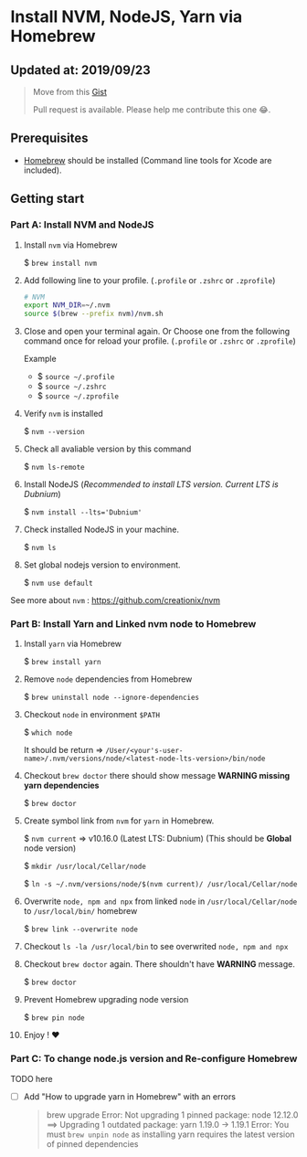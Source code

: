# Install NVM, NodeJS, Yarn via Homebrew

## Updated at: 2019/09/23

> Move from this [Gist](https://gist.github.com/nijicha/e5615548181676873118df79953cb709)
>
> Pull request is available. Please help me contribute this one 😂.

## Prerequisites
- [Homebrew](https://brew.sh/) should be installed (Command line tools for Xcode are included).

## Getting start

### Part A: Install NVM and NodeJS

1. Install `nvm` via Homebrew
    
    $ `brew install nvm`
    
2. Add following line to your profile. (`.profile` or `.zshrc` or `.zprofile`)

    ```bash
    # NVM
    export NVM_DIR=~/.nvm
    source $(brew --prefix nvm)/nvm.sh
    ```
    
3. Close and open your terminal again.
  Or Choose one from the following command once for reload your profile. (`.profile` or `.zshrc` or `.zprofile`)
  
    Example
      - $ `source ~/.profile`
      - $ `source ~/.zshrc`
      - $ `source ~/.zprofile`
      
4. Verify `nvm` is installed

    $ `nvm --version`
    
5. Check all avaliable version by this command

    $ `nvm ls-remote`
    
6. Install NodeJS (_Recommended to install LTS version. Current LTS is Dubnium_)
    
    $ `nvm install --lts='Dubnium'`
    
7. Check installed NodeJS in your machine.

    $ `nvm ls`
    
8. Set global nodejs version to environment.
    
    $ `nvm use default`
    
See more about `nvm` : https://github.com/creationix/nvm

### Part B: Install Yarn and Linked nvm node to Homebrew

1. Install `yarn` via Homebrew

    $ `brew install yarn`

2. Remove `node` dependencies from Homebrew

    $ `brew uninstall node --ignore-dependencies`

3. Checkout `node` in environment `$PATH` 

    $ `which node`
    
    It should be return => `/User/<your's-user-name>/.nvm/versions/node/<latest-node-lts-version>/bin/node`
    
4. Checkout `brew doctor` there should show message **WARNING missing yarn dependencies**
    
    $ `brew doctor`
    
5. Create symbol link from `nvm` for `yarn` in Homebrew.

    $ `nvm current` => v10.16.0 (Latest LTS: Dubnium) (This should be **Global** node version)
    
    $ `mkdir /usr/local/Cellar/node`
    
    $ `ln -s ~/.nvm/versions/node/$(nvm current)/ /usr/local/Cellar/node`

6. Overwrite `node, npm and npx` from linked `node` in `/usr/local/Cellar/node` to `/usr/local/bin/` homebrew

    $ `brew link --overwrite node`
    
7. Checkout `ls -la /usr/local/bin` to see overwrited `node, npm and npx`
    
8. Checkout `brew doctor` again. There shouldn't have **WARNING** message.

    $ `brew doctor`

9. Prevent Homebrew upgrading node version

    $ `brew pin node`

10. Enjoy ! ❤️

### Part C: To change node.js version and Re-configure Homebrew

TODO here
- [ ] Add "How to upgrade yarn in Homebrew" with an errors
    > brew upgrade
      Error: Not upgrading 1 pinned package:
      node 12.12.0
      ==> Upgrading 1 outdated package:
      yarn 1.19.0 -> 1.19.1
      Error: You must `brew unpin node` as installing yarn requires the latest version of pinned dependencies
